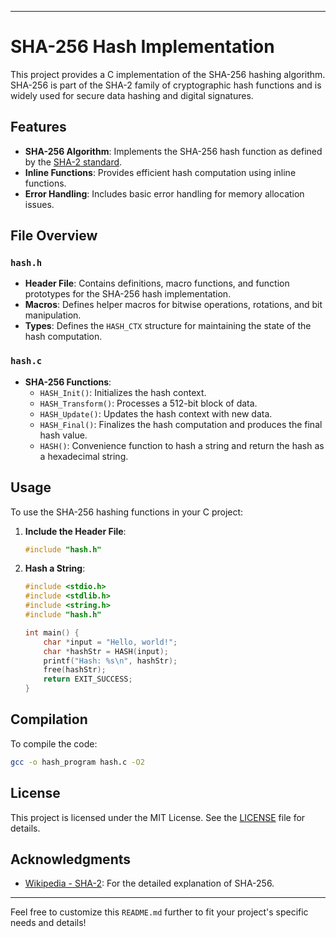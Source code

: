 
---

# SHA-256 Hash Implementation

This project provides a C implementation of the SHA-256 hashing algorithm. SHA-256 is part of the SHA-2 family of cryptographic hash functions and is widely used for secure data hashing and digital signatures.

## Features

- **SHA-256 Algorithm**: Implements the SHA-256 hash function as defined by the [SHA-2 standard](https://en.wikipedia.org/wiki/SHA-2).
- **Inline Functions**: Provides efficient hash computation using inline functions.
- **Error Handling**: Includes basic error handling for memory allocation issues.

## File Overview

### `hash.h`

- **Header File**: Contains definitions, macro functions, and function prototypes for the SHA-256 hash implementation.
- **Macros**: Defines helper macros for bitwise operations, rotations, and bit manipulation.
- **Types**: Defines the `HASH_CTX` structure for maintaining the state of the hash computation.

### `hash.c`

- **SHA-256 Functions**:
  - `HASH_Init()`: Initializes the hash context.
  - `HASH_Transform()`: Processes a 512-bit block of data.
  - `HASH_Update()`: Updates the hash context with new data.
  - `HASH_Final()`: Finalizes the hash computation and produces the final hash value.
  - `HASH()`: Convenience function to hash a string and return the hash as a hexadecimal string.

## Usage

To use the SHA-256 hashing functions in your C project:

1. **Include the Header File**:

   ```c
   #include "hash.h"
   ```

2. **Hash a String**:

   ```c
   #include <stdio.h>
   #include <stdlib.h>
   #include <string.h>
   #include "hash.h"

   int main() {
       char *input = "Hello, world!";
       char *hashStr = HASH(input);
       printf("Hash: %s\n", hashStr);
       free(hashStr);
       return EXIT_SUCCESS;
   }
   ```

## Compilation

To compile the code:

```bash
gcc -o hash_program hash.c -O2
```

## License

This project is licensed under the MIT License. See the [LICENSE](LICENSE) file for details.

## Acknowledgments

- [Wikipedia - SHA-2](https://en.wikipedia.org/wiki/SHA-2): For the detailed explanation of SHA-256.
  

---

Feel free to customize this `README.md` further to fit your project's specific needs and details!
